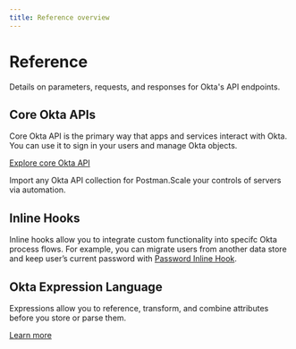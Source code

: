 ```yaml
---
title: Reference overview
---
```


# Reference 

Details on parameters, requests, and responses for Okta's API endpoints.



## Core Okta APIs
Core Okta API is the primary way that apps and services interact with Okta. You can use it to sign in your users and manage Okta objects.

[Explore core Okta API](/docs/reference/core-okta-api/)

<Cards><Card href="/docs/concepts/authentication/" :showHeaderIcon=false cardTitle="Postman Collections" :showFooter=true>Import any Okta API collection for Postman.</Card><Card href="/docs/concepts/oauth-openid/" :showHeaderIcon=false cardTitle="Advanced Service Access API" :showFooter=true>Scale your controls of servers via automation.</Card></Cards>

<HorizontalDivider/>

## Inline Hooks 

Inline hooks allow you to integrate custom functionality into specifc Okta process flows. 
For example, you can migrate users from another data store and keep user’s current password with [Password Inline Hook](/docs/reference/password-hook/).


<HorizontalDivider/>

## Okta Expression Language
Expressions allow you to reference, transform, and combine attributes before you store or parse them.

[Learn more](/docs/reference/okta-expression-language/)
